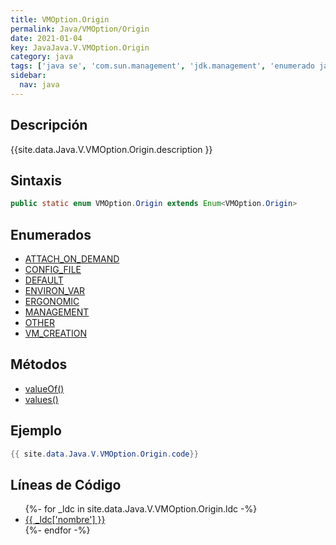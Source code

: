 ```yaml
---
title: VMOption.Origin
permalink: Java/VMOption/Origin
date: 2021-01-04
key: JavaJava.V.VMOption.Origin
category: java
tags: ['java se', 'com.sun.management', 'jdk.management', 'enumerado java', 'Java 1.6']
sidebar: 
  nav: java
---
```


## Descripción
{{site.data.Java.V.VMOption.Origin.description }}

## Sintaxis
~~~java
public static enum VMOption.Origin extends Enum<VMOption.Origin>
~~~

## Enumerados
* [ATTACH_ON_DEMAND](/Java/VMOption/Origin/ATTACH_ON_DEMAND)
* [CONFIG_FILE](/Java/VMOption/Origin/CONFIG_FILE)
* [DEFAULT](/Java/VMOption/Origin/DEFAULT)
* [ENVIRON_VAR](/Java/VMOption/Origin/ENVIRON_VAR)
* [ERGONOMIC](/Java/VMOption/Origin/ERGONOMIC)
* [MANAGEMENT](/Java/VMOption/Origin/MANAGEMENT)
* [OTHER](/Java/VMOption/Origin/OTHER)
* [VM_CREATION](/Java/VMOption/Origin/VM_CREATION)

## Métodos
* [valueOf()](/Java/VMOption/Origin/valueOf)
* [values()](/Java/VMOption/Origin/values)

## Ejemplo
~~~java
{{ site.data.Java.V.VMOption.Origin.code}}
~~~

## Líneas de Código
<ul>
{%- for _ldc in site.data.Java.V.VMOption.Origin.ldc -%}
   <li>
       <a href="{{_ldc['url'] }}">{{ _ldc['nombre'] }}</a>
   </li>
{%- endfor -%}
</ul>
